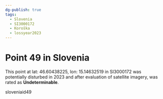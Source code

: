 ```yaml
---
dg-publish: true
tags:
  - Slovenia
  - SI3000172
  - Koroška
  - lossyear2023
---
```


# Point 49 in Slovenia

This point at lat: 46.60438225, lon: 15.14632519 in SI3000172 was potentially disturbed in 2023 and after evaluation of satellite imagery, was rated as **Undeterminable**.



sloveniaid49